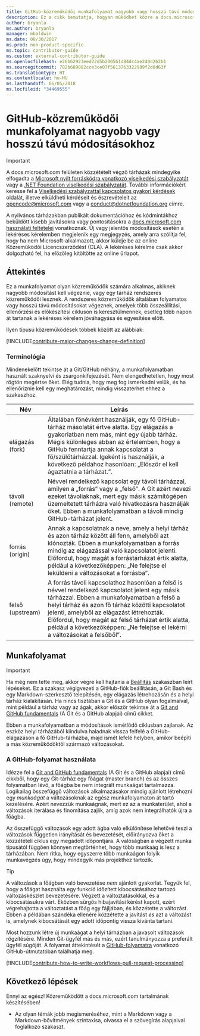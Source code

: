 ```yaml
---
title: GitHub-közreműködői munkafolyamat nagyobb vagy hosszú távú módosításokhoz
description: Ez a cikk bemutatja, hogyan működhet közre a docs.microsoft.com cikkein a „nagy” közreműködői munkafolyamat követésével.
author: bryanla
ms.author: bryanla
manager: mbaldwin
ms.date: 08/30/2017
ms.prod: non-product-specific
ms.topic: contributor-guide
ms.custom: external-contributor-guide
ms.openlocfilehash: e26b62923eed22d5b2005b1d84dc4ae240d262b1
ms.sourcegitcommit: 782b689882cce3ce07f5613763322989f2d0d63f
ms.translationtype: HT
ms.contentlocale: hu-HU
ms.lasthandoff: 06/05/2018
ms.locfileid: "34469555"
---
```

# <a name="github-contribution-workflow-for-major-or-long-running-changes"></a>GitHub-közreműködői munkafolyamat nagyobb vagy hosszú távú módosításokhoz

> [!IMPORTANT]
> A docs.microsoft.com felületen közzétételt végző tárházak mindegyike elfogadta a [Microsoft nyílt forráskódra vonatkozó viselkedési szabályzatát](https://opensource.microsoft.com/codeofconduct/) vagy a [.NET Foundation viselkedési szabályzatát](https://dotnetfoundation.org/code-of-conduct). További információkért keresse fel a [Viselkedési szabályzattal kapcsolatos gyakori kérdések](https://opensource.microsoft.com/codeofconduct/faq/) oldalát, illetve elküldheti kérdéseit és észrevételeit az [opencode@microsoft.com](mailto:opencode@microsoft.com) vagy a [conduct@dotnetfoundation.org](mailto:conduct@dotnetfoundation.org) címre.<br>
>
> A nyilvános tárházakban publikált dokumentációhoz és kódmintákhoz beküldött kisebb javításokra vagy pontosításokra a [docs.microsoft.com használati feltételei](https://docs.microsoft.com/legal/termsofuse) vonatkoznak. Új vagy jelentős módosítások esetén a lekéréses kérelemben megjelenik egy megjegyzés, amely arra szólítja fel, hogy ha nem Microsoft-alkalmazott, akkor küldje be az online Közreműködői Licencszerződést (CLA). A lekéréses kérelme csak akkor dolgozható fel, ha előzőleg kitöltötte az online űrlapot.

## <a name="overview"></a>Áttekintés

Ez a munkafolyamat olyan közreműködők számára alkalmas, akiknek nagyobb módosítást kell végeznie, vagy egy tárház rendszeres közreműködői lesznek. A rendszeres közreműködők általában folyamatos vagy hosszú távú módosításokat végeznek, amelyek több összeállítási, ellenőrzési és előkészítési cikluson is keresztülmennek, esetleg több napon át tartanak a lekéréses kérelem jóváhagyása és egyesítése előtt.

Ilyen típusú közreműködések többek között az alábbiak:

[!INCLUDE[contribute-major-changes-change-definition](includes/contribute-how-to-write-workflows-major-change-definition.md)]

### <a name="terminology"></a>Terminológia

Mindenekelőtt tekintse át a Git/GitHub néhány, a munkafolyamatban használt szaknyelvi és zsargonkifejezését. Nem elengedhetetlen, hogy most rögtön megértse őket. Elég tudnia, hogy meg fog ismerkedni velük, és ha ellenőriznie kell egy meghatározást, mindig visszatérhet ehhez a szakaszhoz.

| Név | Leírás |
|-----------|-------------|
|elágazás (fork)|Általában főnévként használják, egy fő GitHub-tárház másolatát értve alatta. Egy elágazás a gyakorlatban nem más, mint egy újabb tárház. Mégis különleges abban az értelemben, hogy a GitHub fenntartja annak kapcsolatát a fő/szülőtárházzal. Igeként is használják, a következő példához hasonlóan: „Először el kell ágaztatnia a tárházat.”.|
|távoli (remote)|Névvel rendelkező kapcsolat egy távoli tárházzal, amilyen a „forrás” vagy a „felső”. A Git azért nevezi ezeket távoliaknak, mert egy másik számítógépen üzemeltetett tárházra való hivatkozásra használják őket. Ebben a munkafolyamatban a távoli mindig GitHub-tárházat jelent.|
|forrás (origin)|Annak a kapcsolatnak a neve, amely a helyi tárház és azon tárház között áll fenn, amelyből azt klónozták. Ebben a munkafolyamatban a forrás mindig az elágazással való kapcsolatot jelenti. Előfordul, hogy magát a forrástárházat értik alatta, például a következőképpen: „Ne felejtse el leküldeni a változásokat a forrásba”.|
|felső (upstream)|A forrás távoli kapcsolathoz hasonlóan a felső is névvel rendelkező kapcsolatot jelent egy másik tárházzal. Ebben a munkafolyamatban a felső a helyi tárház és azon fő tárház közötti kapcsolatot jelenti, amelyből az elágazást létrehozták. Előfordul, hogy magát az felső tárházat értik alatta, például a következőképpen: „Ne felejtse el lekérni a változásokat a felsőből”.|

## <a name="workflow"></a>Munkafolyamat

>[!IMPORTANT]
> Ha még nem tette meg, akkor végre kell hajtania a [Beállítás](get-started-setup-github.md) szakaszban leírt lépéseket. Ez a szakasz végigvezeti a GitHub-fiók beállításán, a Git Bash és egy Markdown-szerkesztő telepítésén, egy elágazás létrehozásán és a helyi tárház kialakításán. Ha nincs tisztában a Git és a GitHub olyan fogalmaival, mint például a tárház vagy az ágak, akkor először tekintse át a [Git and GitHub fundamentals](git-github-fundamentals.md) (A Git és a GitHub alapjai) című cikket.

Ebben a munkafolyamatban a módosítások ismétlődő ciklusban zajlanak. Az eszköz helyi tárházából kiindulva haladnak vissza felfelé a GitHub-elágazáson a fő GitHub-tárházba, majd ismét lefelé helyben, amikor beépíti a más közreműködőktől származó változásokat.

### <a name="use-github-flow"></a>A GitHub-folyamat használata

Idézze fel a [Git and GitHub fundamentals](git-github-fundamentals.md#git) (A Git és a GitHub alapjai) című cikkből, hogy egy Git-tárház egy főágat (master branch) és az összes folyamatban lévő, a főágba be nem integrált munkaágat tartalmazza. Logikailag összefüggő változások alkalmazásakor mindig ajánlott létrehozni egy *munkaágat* a változásoknak az egész munkafolyamaton át tartó kezelésére. Azért nevezzük munkaágnak, mert ez az a munkaterület, ahol a változások iterálása és finomítása zajlik, amíg azok nem integrálhatók újra a főágba.

Az összefüggő változások egy adott ágba való elkülönítése lehetővé teszi a változások független irányítását és bevezetését, előirányozva őket a közzétételi ciklus egy megadott időpontjára. A valóságban a végzett munka típusától függően könnyen megtörténhet, hogy több munkaág is lesz a tárházában. Nem ritka, hogy egyszerre több munkaágon folyik munkavégzés úgy, hogy mindegyik más projekthez tartozik.

>[!TIP]
>A változások a főágban való bevezetése *nem* ajánlott gyakorlat. Tegyük fel, hogy a főágat használta egy funkció időzített kibocsátásához tartozó változáskészlet bevezetésére. Végzett a változtatásokkal, és a kibocsátásukra várt. Eközben sürgős hibajavítási kérést kapott, ezért végrehajtotta a változtatást a főág egy fájljában, és közzétette a változást. Ebben a példában szándéka ellenére közzétette a javítást *és* azt a változást is, amelynek kibocsátását egy adott időpontig vissza kívánta tartani.

Most hozzunk létre új munkaágat a helyi tárházban a javasolt változások rögzítésére. Minden Git-ügyfél más és más, ezért tanulmányozza a preferált ügyfél súgóját. A folyamat áttekintését a [GitHub-folyamatra](https://guides.github.com/introduction/flow/) vonatkozó GitHub-útmutatóban találhatja meg.

[!INCLUDE[contribute-how-to-write-workflows-pull-request-processing](includes/contribute-how-to-write-workflows-pull-request-processing.md)]

## <a name="next-steps"></a>Következő lépések

Ennyi az egész! Közreműködött a docs.microsoft.com tartalmának készítésében!

- Az olyan témák jobb megismeréséhez, mint a Markdown vagy a Markdown-bővítmények szintaxisa, olvassa el a szövegírás alapjaival foglalkozó szakaszt.

